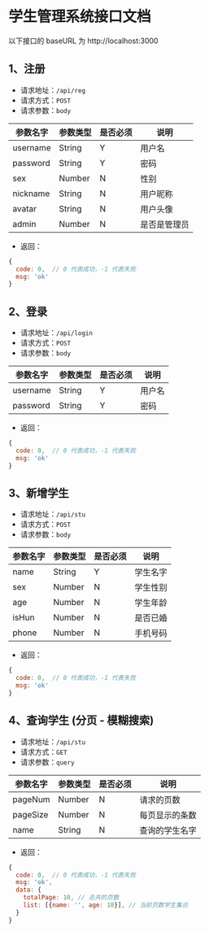 # 学生管理系统接口文档

以下接口的 baseURL 为 http://localhost:3000

## 1、注册

- 请求地址：`/api/reg`
- 请求方式：`POST`
- 请求参数：`body`

| 参数名字 | 参数类型 | 是否必须 | 说明 |
| --- | --- |--- | --- |
| username | String | Y | 用户名 |
| password | String | Y | 密码 |
| sex | Number | N | 性别 |
| nickname | String | N | 用户昵称 |
| avatar | String | N | 用户头像 |
| admin | Number | N | 是否是管理员 |

- 返回：
```js
{
  code: 0,  // 0 代表成功，-1 代表失败
  msg: 'ok'
}
```

## 2、登录

- 请求地址：`/api/login`
- 请求方式：`POST`
- 请求参数：`body`

| 参数名字 | 参数类型 | 是否必须 | 说明 |
| --- | --- |--- | --- |
| username | String | Y | 用户名 |
| password | String | Y | 密码 |

- 返回：
```js
{
  code: 0,  // 0 代表成功，-1 代表失败
  msg: 'ok'
}
```

## 3、新增学生

- 请求地址：`/api/stu`
- 请求方式：`POST`
- 请求参数：`body`

| 参数名字 | 参数类型 | 是否必须 | 说明 |
| --- | --- |--- | --- |
| name | String | Y | 学生名字 |
| sex | Number | N | 学生性别 |
| age | Number | N | 学生年龄 |
| isHun | Number | N | 是否已婚 |
| phone | Number | N | 手机号码 |

- 返回：
```js
{
  code: 0,  // 0 代表成功，-1 代表失败
  msg: 'ok'
}
```

## 4、查询学生 (分页 - 模糊搜索)

- 请求地址：`/api/stu`
- 请求方式：`GET`
- 请求参数：`query`

| 参数名字 | 参数类型 | 是否必须 | 说明 |
| --- | --- |--- | --- |
| pageNum | Number | N | 请求的页数 |
| pageSize | Number | N | 每页显示的条数 |
| name | String | N | 查询的学生名字 | 

- 返回：
```js
{
  code: 0,  // 0 代表成功，-1 代表失败
  msg: 'ok',
  data: {
    totalPage: 10, // 总共的页数
    list: [{name: '', age: 18}], // 当前页数学生集合
  }
}
```
